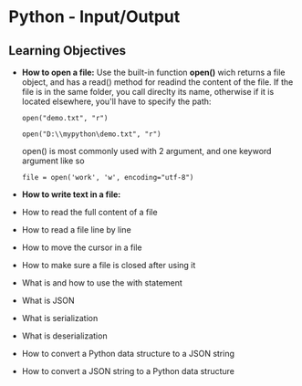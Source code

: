 # **Python - Input/Output**

## **Learning Objectives**

- **How to open a file:**
	Use the built-in function **open()** wich returns a file object, and has a read() method for readind the content of the file.
	If the file is in the same folder, you call direclty its name, otherwise if it is located elsewhere, you'll have to specify the path:
	```
	open("demo.txt", "r")

	open("D:\\mypython\demo.txt", "r")
	```
	open() is most commonly used with 2 argument, and one keyword argument like so 
	```
	file = open('work', 'w', encoding="utf-8")
- **How to write text in a file:**

- How to read the full content of a file
- How to read a file line by line
- How to move the cursor in a file
- How to make sure a file is closed after using it
- What is and how to use the with statement
- What is JSON
- What is serialization
- What is deserialization
- How to convert a Python data structure to a JSON string
- How to convert a JSON string to a Python data structure
